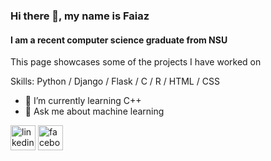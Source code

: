 ### Hi there 👋, my name is Faiaz
#### I am a recent computer science graduate from NSU
This page showcases some of the projects I have worked on

Skills: Python / Django / Flask / C / R / HTML / CSS

- 🌱 I’m currently learning C++ 
- 💬 Ask me about machine learning 


[<img src='https://cdn.jsdelivr.net/npm/simple-icons@3.0.1/icons/linkedin.svg' alt='linkedin' height='40'>](https://www.linkedin.com/in/https://www.linkedin.com/in/faiaz-khan//)  [<img src='https://cdn.jsdelivr.net/npm/simple-icons@3.0.1/icons/facebook.svg' alt='facebook' height='40'>](https://www.facebook.com/https://www.facebook.com/faiazkhan09/)  


